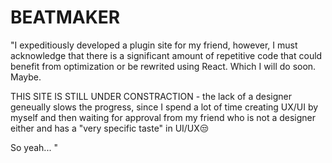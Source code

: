 # BEATMAKER

"I expeditiously developed a plugin site for my friend, however, I must acknowledge that there is a significant amount of repetitive code that could benefit from optimization or be rewrited using React. Which I will do soon. Maybe.

THIS SITE IS STILL UNDER CONSTRACTION - the lack of a designer geneually slows the progress, since I spend a lot of time creating UX/UI by myself and then waiting for approval from my friend who is not a designer either and has a "very specific taste" in UI/UX😒

So yeah...
"

